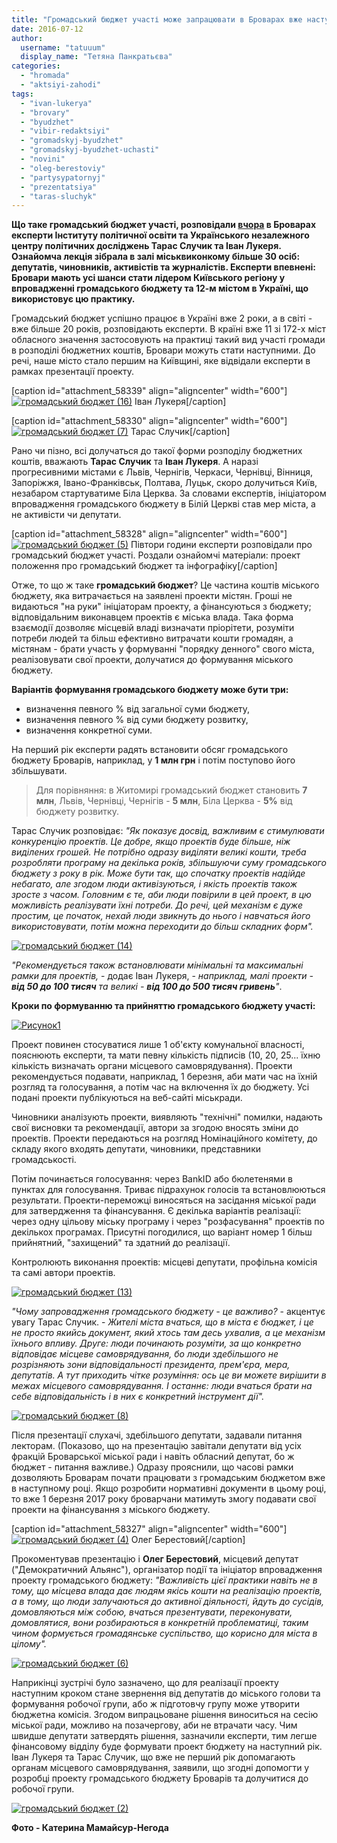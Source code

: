 ```yaml
---
title: "Громадський бюджет участі може запрацювати в Броварах вже наступного року"
date: 2016-07-12
author: 
  username: "tatuuum"
  display_name: "Тетяна Панкратьєва"
categories: 
  - "hromada"
  - "aktsiyi-zahodi"
tags: 
  - "ivan-lukerya"
  - "brovary"
  - "byudzhet"
  - "vibir-redaktsiyi"
  - "gromadskyj-byudzhet"
  - "gromadskyj-byudzhet-uchasti"
  - "novini"
  - "oleg-berestoviy"
  - "partysypatornyj"
  - "prezentatsiya"
  - "taras-sluchyk"
---
```


**Що таке громадський бюджет участі, розповідали [вчора](https://mpz.brovary.org/anons-11-lypnya-u-brovarah-rozkazhut-pro-uchast-gromadyan-u-rozpodili-byudzhetnyh-koshtiv/) в Броварах експерти Інституту політичної освіти та Українського незалежного центру політичних досліджень Тарас Случик та Іван Лукеря. Ознайомча лекція зібрала в залі міськвиконкому більше 30 осіб: депутатів, чиновників, активістів та журналістів. Експерти впевнені: Бровари мають усі шанси стати лідером Київського регіону у впровадженні громадського бюджету та 12-м містом в Україні, що використовує цю практику.**

Громадський бюджет успішно працює в Україні вже 2 роки, а в світі - вже більше 20 років, розповідають експерти. В країні вже 11 зі 172-х міст обласного значення застосовують на практиці такий вид участі громади в розподілі бюджетних коштів, Бровари можуть стати наступними. До речі, наше місто стало першим на Київщині, яке відвідали експерти в рамках презентації проекту.

\[caption id="attachment\_58339" align="aligncenter" width="600"\][![громадський бюджет (16)](https://mpz.brovary.org/wp-content/uploads/2016/07/gromadskyj-byudzhet-16.jpg)](https://mpz.brovary.org/wp-content/uploads/2016/07/gromadskyj-byudzhet-16.jpg) Іван Лукеря\[/caption\]

\[caption id="attachment\_58330" align="aligncenter" width="600"\][![громадський бюджет (7)](https://mpz.brovary.org/wp-content/uploads/2016/07/gromadskyj-byudzhet-7.jpg)](https://mpz.brovary.org/wp-content/uploads/2016/07/gromadskyj-byudzhet-7.jpg) Тарас Случик\[/caption\]

Рано чи пізно, всі долучаться до такої форми розподілу бюджетних коштів, вважають **Тарас Случик** та **Іван Лукеря**. А наразі прогресивними містами є Львів, Чернігів, Черкаси, Чернівці, Вінниця, Запоріжжя, Івано-Франківськ, Полтава, Луцьк, скоро долучиться Київ, незабаром стартуватиме Біла Церква. За словами експертів, ініціатором впровадження громадського бюджету в Білій Церкві став мер міста, а не активісти чи депутати.

\[caption id="attachment\_58328" align="aligncenter" width="600"\][![громадський бюджет (5)](https://mpz.brovary.org/wp-content/uploads/2016/07/gromadskyj-byudzhet-5.jpg)](https://mpz.brovary.org/wp-content/uploads/2016/07/gromadskyj-byudzhet-5.jpg) Півтори години експерти розповідали про громадський бюджет участі. Роздали ознайомчі матеріали: проект положення про громадський бюджет та інфографіку\[/caption\]

Отже, то що ж таке **громадський бюджет**? Це частина коштів міського бюджету, яка витрачається на заявлені проекти містян. Гроші не видаються "на руки" ініціаторам проекту, а фінансуються з бюджету; відповідальним виконавцем проектів є міська влада. Така форма взаємодії дозволяє місцевій владі визначати пріорітети, розуміти потреби людей та більш ефективно витрачати кошти громадян, а містянам - брати участь у формуванні "порядку денного" свого міста, реалізовувати свої проекти, долучатися до формування міського бюджету.

**Варіантів формування громадського бюджету може бути три:**

- визначення певного % від загальної суми бюджету,
- визначення певного % від суми бюджету розвитку,
- визначення конкретної суми.

На перший рік експерти радять встановити обсяг громадського бюджету Броварів, наприклад, у **1 млн грн** і потім поступово його збільшувати.

> Для порівняння: в Житомирі громадський бюджет становить **7 млн**, Львів, Чернівці, Чернігів - **5 млн**, Біла Церква - **5%** від бюджету розвитку.

Тарас Случик розповідає: _"Як показує досвід, важливим є стимулювати конкуренцію проектів. Це добре, якщо проектів буде більше, ніж виділених грошей. Не потрібно одразу виділяти великі кошти, треба розробляти програму на декілька років, збільшуючи суму громадського бюджету з року в рік. Може бути так, що спочатку проектів надійде небагато, але згодом люди активізуються, і якість проектів також зросте з часом. Головним є те, аби люди повірили в цей проект, в цю можливість реалізувати їхні потреби. До речі, цей механізм є дуже простим, це початок, нехай люди звикнуть до нього і навчаться його використовувати, потім можна переходити до більш складних форм"._

[![громадський бюджет (14)](https://mpz.brovary.org/wp-content/uploads/2016/07/gromadskyj-byudzhet-14.jpg)](https://mpz.brovary.org/wp-content/uploads/2016/07/gromadskyj-byudzhet-14.jpg)

_"Рекомендується також встановлювати мінімальні та максимальні рамки для проектів,_ - додає Іван Лукеря, - _наприклад, малі проекти - **від 50 до 100 тисяч** та великі - **від 100 до 500 тисяч гривень**"_.

**Кроки по формуванню та прийняттю громадського бюджету участі:**

[![Рисунок1](https://mpz.brovary.org/wp-content/uploads/2016/07/Rysunok1.jpg)](https://mpz.brovary.org/wp-content/uploads/2016/07/Rysunok1.jpg)

Проект повинен стосуватися лише 1 об'єкту комунальної власності, пояснюють експерти, та мати певну кількість підписів (10, 20, 25... їхню кількість визначать органи місцевого самоврядування). Проекти рекомендується подавати, наприклад, 1 березня, аби мати час на їхній розгляд та голосування, а потім час на включення їх до бюджету. Усі подані проекти публікуються на веб-сайті міськради.

Чиновники аналізують проекти, виявляють "технічні" помилки, надають свої висновки та рекомендації, автори за згодою вносять зміни до проектів. Проекти передаються на розгляд Номінаційного комітету, до складу якого входять депутати, чиновники, представники громадськості.

Потім починається голосування: через BankID або бюлетенями в пунктах для голосування. Триває підрахунок голосів та встановлюються результати. Проекти-переможці виносяться на засідання міської ради для затвердження та фінансування. Є декілька варіантів реалізації: через одну цільову міську програму і через "розфасування" проектів по декількох програмах. Присутні погодилися, що варіант номер 1 більш прийнятний, "захищений" та здатний до реалізації.

Контролюють виконання проектів: місцеві депутати, профільна комісія та самі автори проектів.

[![громадський бюджет (13)](https://mpz.brovary.org/wp-content/uploads/2016/07/gromadskyj-byudzhet-13.jpg)](https://mpz.brovary.org/wp-content/uploads/2016/07/gromadskyj-byudzhet-13.jpg)

_"Чому запровадження громадського бюджету - це важливо?_ - акцентує увагу Тарас Случик. - _Жителі міста вчаться, що в міста є бюджет, і це не просто якийсь документ, який хтось там десь ухвалив, а це механізм їхнього впливу. Друге: люди починають розуміти, за що конкретно відповідає місцеве самоврядування, бо люди здебільшого не розрізняють зони відповідальності президента, прем'єра, мера, депутатів. А тут приходить чітке розуміння: ось це ви можете вирішити в межах місцевого самоврядування. І останнє: люди вчаться брати на себе відповідальність і в них є конкретний інструмент дії"._

[![громадський бюджет (8)](https://mpz.brovary.org/wp-content/uploads/2016/07/gromadskyj-byudzhet-8.jpg)](https://mpz.brovary.org/wp-content/uploads/2016/07/gromadskyj-byudzhet-8.jpg)

Після презентації слухачі, здебільшого депутати, задавали питання лекторам. (Показово, що на презентацію завітали депутати від усіх фракцій Броварської міської ради і навіть обласний депутат, бо ж бюджет - питання важливе.) Одразу прояснили, що часові рамки дозволяють Броварам почати працювати з громадським бюджетом вже в наступному році. Якщо розробити нормативні документи в цьому році, то вже 1 березня 2017 року броварчани матимуть змогу подавати свої проекти на фінансування з міського бюджету.

\[caption id="attachment\_58327" align="aligncenter" width="600"\][![громадський бюджет (4)](https://mpz.brovary.org/wp-content/uploads/2016/07/gromadskyj-byudzhet-4.jpg)](https://mpz.brovary.org/wp-content/uploads/2016/07/gromadskyj-byudzhet-4.jpg) Олег Берестовий\[/caption\]

Прокоментував презентацію і **Олег Берестовий**, місцевий депутат ("Демократичний Альянс"), організатор події та ініціатор впровадження проекту громадського бюджету: _"Важливість цієї практики навіть не в тому, що місцева влада дає людям якісь кошти на реалізацію проектів, а в тому, що люди залучаються до активної діяльності, йдуть до сусідів, домовляються між собою, вчаться презентувати, переконувати, домовлятися, вони розбираються в конкретній проблематиці, таким чином формується громадянське суспільство, що корисно для міста в цілому"._

[![громадський бюджет (6)](https://mpz.brovary.org/wp-content/uploads/2016/07/gromadskyj-byudzhet-6.jpg)](https://mpz.brovary.org/wp-content/uploads/2016/07/gromadskyj-byudzhet-6.jpg)

Наприкінці зустрічі було зазначено, що для реалізації проекту наступним кроком стане звернення від депутатів до міського голови та формування робочої групи, або ж підготовчу групу може утворити бюджетна комісія. Згодом випрацьоване рішення виноситься на сесію міської ради, можливо на позачергову, аби не втрачати часу. Чим швидше депутати затвердять рішення, зазначили експерти, тим легше фінансовому відділу буде формувати проект бюджету на наступний рік. Іван Лукеря та Тарас Случик, що вже не перший рік допомагають органам місцевого самоврядування, заявили, що згодні допомогти у розробці проекту громадського бюджету Броварів та долучитися до робочої групи.

[![громадський бюджет (2)](https://mpz.brovary.org/wp-content/uploads/2016/07/gromadskyj-byudzhet-2.jpg)](https://mpz.brovary.org/wp-content/uploads/2016/07/gromadskyj-byudzhet-2.jpg)

**Фото - Катерина Мамайсур-Негода**
